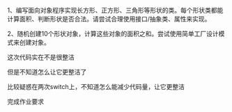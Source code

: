 1、编写面向对象程序实现长方形、正方形、三角形等形状的类。每个形状类都能计算面积、判断形状是否合法。请尝试合理使用接口/抽象类、属性来实现。

2、随机创建10个形状对象，计算这些对象的面积之和。尝试使用简单工厂设计模式来创建对象。


这次代码实在不是很整洁

但是不知道怎么让它更整洁了

比较疑惑在两次switch上，不知道怎么能减少代码量，让它更整洁

完成作业要求
